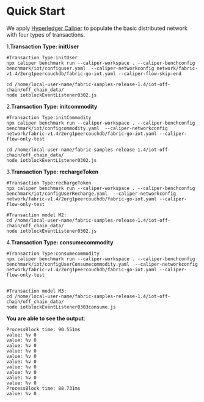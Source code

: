 # Quick Start

We apply  [Hyperledger Caliper](https://github.com/hyperledger/caliper/)  to populate the basic distributed network with four types of transactions. 

1.**Transaction Type: initUser**

```shell
#Transaction Type:initUser
npx caliper benchmark run --caliper-workspace . --caliper-benchconfig benchmark/iot/configuser.yaml  --caliper-networkconfig network/fabric-v1.4/2org1peercouchdb/fabric-go-iot.yaml --caliper-flow-skip-end

cd /home/local-user-name/fabric-samples-release-1.4/iot-off-chain/off_chain_data/
node iotblockEventListener0302.js
```



2.**Transaction Type: initcommodity**

```shell
#Transaction Type:initCommodity
npx caliper benchmark run --caliper-workspace . --caliper-benchconfig benchmark/iot/configcommodity.yaml  --caliper-networkconfig network/fabric-v1.4/2org1peercouchdb/fabric-go-iot.yaml --caliper-flow-only-test

cd /home/local-user-name/fabric-samples-release-1.4/iot-off-chain/off_chain_data/
node iotblockEventListener0302.js
```



3.**Transaction Type: rechargeToken**

```shell
#Transaction Type:rechargeToken
npx caliper benchmark run --caliper-workspace . --caliper-benchconfig benchmark/iot/configUserRecharge.yaml  --caliper-networkconfig network/fabric-v1.4/2org1peercouchdb/fabric-go-iot.yaml --caliper-flow-only-test

#Transaction model M2:
cd /home/local-user-name/fabric-samples-release-1.4/iot-off-chain/off_chain_data/
node iotblockEventListener0302.js
```



4.**Transaction Type: consumecommodity**

```shell
#Transaction Type:consumecommodity
npx caliper benchmark run --caliper-workspace . --caliper-benchconfig benchmark/iot/configUserConsumecommodity.yaml  --caliper-networkconfig network/fabric-v1.4/2org1peercouchdb/fabric-go-iot.yaml --caliper-flow-only-test


#Transaction model M3:
cd /home/local-user-name/fabric-samples-release-1.4/iot-off-chain/off_chain_data/
node iotblockEventListener0303consume.js
```

**You are able to see the output**:

```shell
ProcessBlock time: 90.551ms
value: %v 0
value: %v 0
value: %v 0
value: %v 0
value: %v 0
value: %v 0
value: %v 0
value: %v 0
value: %v 0
value: %v 0
ProcessBlock time: 88.731ms
value: %v 0
```



